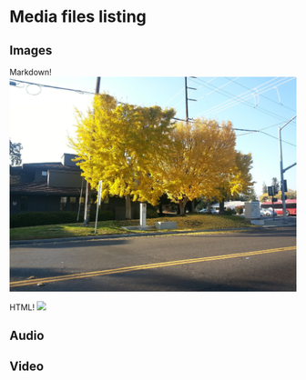 # Media files listing


## Images

Markdown!
![Pretty Yellow Tree Picture](media/Yellow_tree.jpg)

HTML!
<img src="Yellow_tree.jpg"></img>

## Audio


## Video

